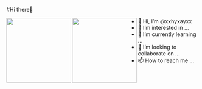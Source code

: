 #Hi there👋

<a href="https://github.com/tocoteron">
  <img align="left" height="170px" src="https://github-readme-stats.vercel.app/api?username=xxhyxayxx&count_private=true&show_icons=true&theme=monokai" />
</a>
<a href="https://github.com/tocoteron">
  <img align="left" height="170px" src="https://github-readme-stats.vercel.app/api/top-langs/?username=xxhyxayxx&layout=compact&theme=monokai" />
</a>

- 👋 Hi, I’m @xxhyxayxx
- 👀 I’m interested in ...
- 🌱 I’m currently learning ...
- 💞️ I’m looking to collaborate on ...
- 📫 How to reach me ...

<!---
xxhyxayxx/xxhyxayxx is a ✨ special ✨ repository because its `README.md` (this file) appears on your GitHub profile.
You can click the Preview link to take a look at your changes.
--->

